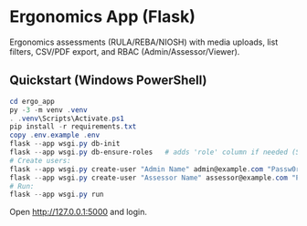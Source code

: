 # Ergonomics App (Flask)

Ergonomics assessments (RULA/REBA/NIOSH) with media uploads, list filters, CSV/PDF export, and RBAC (Admin/Assessor/Viewer).

## Quickstart (Windows PowerShell)
```powershell
cd ergo_app
py -3 -m venv .venv
. .venv\Scripts\Activate.ps1
pip install -r requirements.txt
copy .env.example .env
flask --app wsgi.py db-init
flask --app wsgi.py db-ensure-roles   # adds 'role' column if needed (SQLite)
# Create users:
flask --app wsgi.py create-user "Admin Name" admin@example.com "Passw0rd!" --role Admin
flask --app wsgi.py create-user "Assessor Name" assessor@example.com "Passw0rd!"
# Run:
flask --app wsgi.py run
```

Open http://127.0.0.1:5000 and login.
